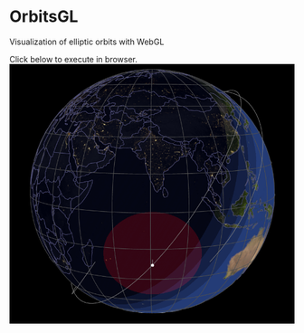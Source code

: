 # OrbitsGL
Visualization of elliptic orbits with WebGL

Click below to execute in browser.
[![Screenshot.](scrshot.png)](https://vsr83.github.io/OrbitsGL/)
